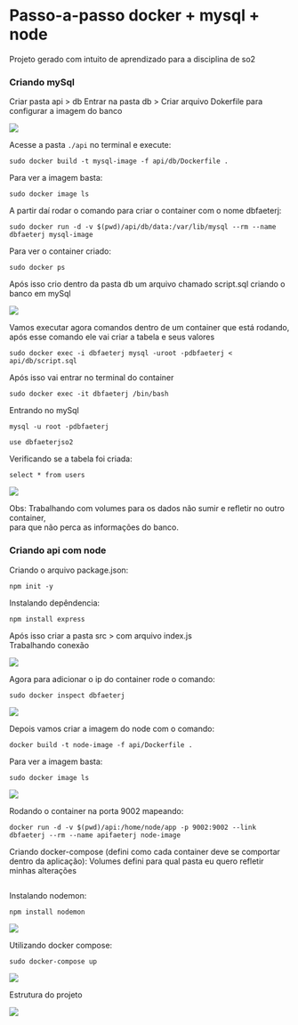 # Passo-a-passo docker + mysql + node

Projeto gerado com intuito de aprendizado para a disciplina de so2

### Criando mySql
Criar pasta api > db
Entrar na pasta db > Criar arquivo Dokerfile para configurar a imagem do banco

<p aling="center"><image src="image/dockerfile-mysql.png"></p>

Acesse a pasta `./api` no terminal e execute:
```
sudo docker build -t mysql-image -f api/db/Dockerfile .
```

Para ver a imagem basta:
```
sudo docker image ls
```

A partir daí rodar o comando para criar o container com o nome dbfaeterj:
```
sudo docker run -d -v $(pwd)/api/db/data:/var/lib/mysql --rm --name dbfaeterj mysql-image
```

Para ver o container criado:
```
sudo docker ps 
```

Após isso crio dentro da pasta db um arquivo chamado script.sql criando o banco em mySql

<p aling="center"><image src="image/db.scriptsql.png"></p>

Vamos executar agora comandos dentro de um container que está rodando, após esse comando ele vai criar a tabela e seus valores
```
sudo docker exec -i dbfaeterj mysql -uroot -pdbfaeterj < api/db/script.sql
```

Após isso vai entrar no terminal do container
```
sudo docker exec -it dbfaeterj /bin/bash
```

Entrando no mySql
```
mysql -u root -pdbfaeterj
```

```
use dbfaeterjso2
```

Verificando se a tabela foi criada:
```
select * from users
```

<p aling="center"><image src="image/verifica-tabela.png"></p>

Obs: Trabalhando com volumes para os dados não sumir e refletir no outro container,</br>
para que não perca as informações do banco.

### Criando api com node

Criando o arquivo package.json:
```
npm init -y
```

Instalando depêndencia:
```
npm install express
```

Após isso criar a pasta src > com arquivo index.js</br>
Trabalhando conexão

<p aling="center"><image src="image/dockerfile-node.png"></p>

Agora para adicionar o ip do container rode o comando:
```
sudo docker inspect dbfaeterj
```

<p aling="center"><image src="image/inspect.png"></p>

Depois vamos criar a imagem do node com o comando:
```
docker build -t node-image -f api/Dockerfile .
```

Para ver a imagem basta:
```
sudo docker image ls 
```

<p aling="center"><image src="image/docker-image.png"></p>

Rodando o container na porta 9002 mapeando:
```
docker run -d -v $(pwd)/api:/home/node/app -p 9002:9002 --link dbfaeterj --rm --name apifaeterj node-image
```

Criando docker-compose (defini como cada container deve se comportar dentro da aplicação):
Volumes defini para qual pasta eu quero refletir minhas alterações

<image>

Instalando nodemon:
```
npm install nodemon
```
<p aling="center"><image src="image/nodemon.png"></p>

Utilizando docker compose:
```
sudo docker-compose up
```
<p aling="center"><image src="image/deploy.png"></p>


Estrutura do projeto

<p aling="center"><image src="image/estrutura.png"></p>